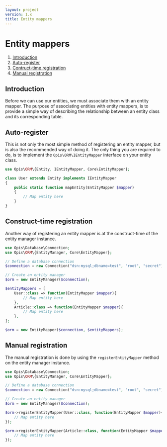 ```yaml
---
layout: project
version: 1.x
title: Entity mappers
---
```

# Entity mappers

1. [Introduction](#introduction)
2. [Auto-register][0]
3. [Contruct-time registration](#construct-time-registration)
4. [Manual registration](#manual-registration)

## Introduction

Before we can use our entities, we must associate them with an entity mapper. 
The purpose of associating entities with entity mappers, is to provide a simple way 
of describing the relationship between an entity class and its corresponding table.

## Auto-register

This is not only the most simple method of registering an entity mapper, but is also the
recommended way of doing it. The only thing you are required to do, is to implement the
`Opis\ORM\IEntityMapper` interface on your entity class.

```php
use Opis\ORM\{Entity, IEntityMapper, Core\EntityMapper};

class User extends Entity implements IEntityMapper
{
    public static function mapEntity(EntityMapper $mapper)
    {
        // Map entity here
    }
}
```

## Construct-time registration

Another way of registering an entity mapper is at the construct-time of the 
entity manager instance.

```php
use Opis\Database\Connection;
use Opis\ORM\{EntityManager, Core\EntityMapper};

// Define a database connection
$connection = new Connection("dsn:mysql;dbname=test", "root", "secret");

// Create an entity manager
$orm = new EntityManager($connection);

$entityMappers = [
    User::class => function(EntityMapper $mapper){
        // Map entity here
    },
    Article::class => function(EntityMapper $mapper){
        // Map entity here
    },
];

$orm = new EntityMapper($connection, $entityMappers);
```

## Manual registration

The manual registration is done by using the `registerEntityMapper` method on the
entity manager instance.

```php
use Opis\Database\Connection;
use Opis\ORM\{EntityManager, Core\EntityMapper};

// Define a database connection
$connection = new Connection("dsn:mysql;dbname=test", "root", "secret");

// Create an entity manager
$orm = new EntityManager($connection);

$orm->registerEntityMapper(User::class, function(EntityMapper $mapper){
    // Map entity here
});

$orm->registerEntityMapper(Article::class, function(EntityMapper $mapper){
    // Map entity here
});
```

[0]: #auto-register